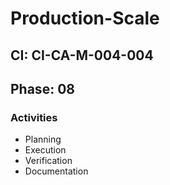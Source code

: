 # Production-Scale

## CI: CI-CA-M-004-004
## Phase: 08

### Activities
- Planning
- Execution
- Verification
- Documentation
